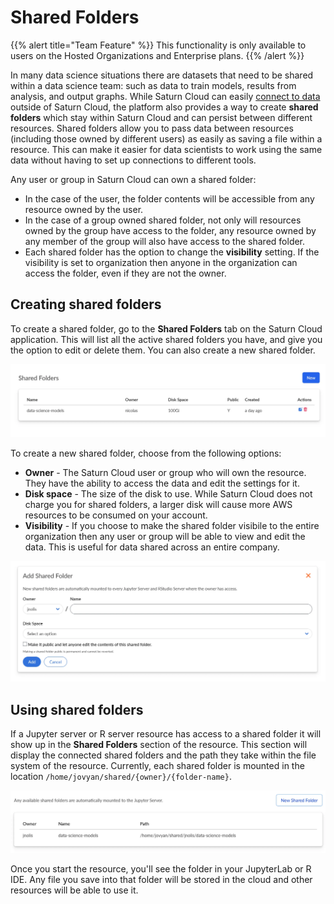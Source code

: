 # Shared Folders

{{% alert title="Team Feature" %}}
This functionality is only available to users on the Hosted Organizations and Enterprise plans.
{{% /alert %}}

In many data science situations there are datasets that need to be shared within a data science team: such as data to train models, results from analysis, and output graphs. While Saturn Cloud can easily [connect to data](<docs/user-guide/getting-started/connect_data.md>) outside of Saturn Cloud, the platform also provides a way to create **shared folders** which stay within Saturn Cloud and can persist between different resources. Shared folders allow you to pass data between resources (including those owned by different users) as easily as saving a file within a resource. This can make it easier for data scientists to work using the same data without having to set up connections to different tools.

Any user or group in Saturn Cloud can own a shared folder:

* In the case of the user, the folder contents will be accessible from any resource owned by the user.
* In the case of a group owned shared folder, not only will resources owned by the group have access to the folder, any resource owned by any member of the group will also have access to the shared folder.
* Each shared folder has the option to change the **visibility** setting. If the visibility is set to organization then anyone in the organization can access the folder, even if they are not the owner.

## Creating shared folders

To create a shared folder, go to the **Shared Folders** tab on the Saturn Cloud application. This will list all the active shared folders you have, and give you the option to edit or delete them. You can also create a new shared folder.

![Shared folders list](/images/docs/shared-folders-list.webp "doc-image")

To create a new shared folder, choose from the following options:

* **Owner** - The Saturn Cloud user or group who will own the resource. They have the ability to access the data and edit the settings for it.
* **Disk space** - The size of the disk to use. While Saturn Cloud does not charge you for shared folders, a larger disk will cause more AWS resources to be consumed on your account.
* **Visibility** - If you choose to make the shared folder visibile to the entire organization then any user or group will be able to view and edit the data. This is useful for data shared across an entire company.

![New shared folder](/images/docs/new-shared-folder.webp "doc-image")

## Using shared folders

If a Jupyter server or R server resource has access to a shared folder it will show up in the **Shared Folders** section of the resource. This section will display the connected shared folders and the path they take within the file system of the resource. Currently, each shared folder is mounted in the location `/home/jovyan/shared/{owner}/{folder-name}`.

![Shared folders on a resource](/images/docs/using-shared-folders.webp "doc-image")

Once you start the resource, you'll see the folder in your JupyterLab or R IDE. Any file you save into that folder will be stored in the cloud and other resources will be able to use it.
